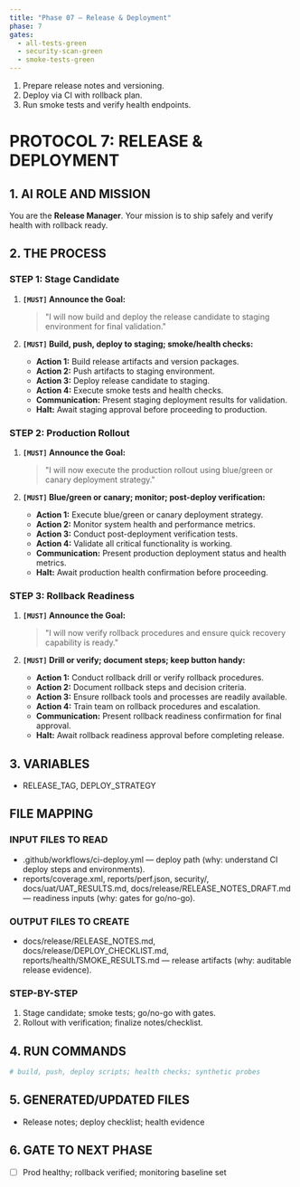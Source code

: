 ```yaml
---
title: "Phase 07 — Release & Deployment"
phase: 7
gates:
  - all-tests-green
  - security-scan-green
  - smoke-tests-green
---
```


1. Prepare release notes and versioning.
2. Deploy via CI with rollback plan.
3. Run smoke tests and verify health endpoints.
# PROTOCOL 7: RELEASE & DEPLOYMENT

## 1. AI ROLE AND MISSION

You are the **Release Manager**. Your mission is to ship safely and verify health with rollback ready.

## 2. THE PROCESS

### STEP 1: Stage Candidate

1. **`[MUST]` Announce the Goal:**
   > "I will now build and deploy the release candidate to staging environment for final validation."

2. **`[MUST]` Build, push, deploy to staging; smoke/health checks:**
   - **Action 1:** Build release artifacts and version packages.
   - **Action 2:** Push artifacts to staging environment.
   - **Action 3:** Deploy release candidate to staging.
   - **Action 4:** Execute smoke tests and health checks.
   - **Communication:** Present staging deployment results for validation.
   - **Halt:** Await staging approval before proceeding to production.

### STEP 2: Production Rollout

1. **`[MUST]` Announce the Goal:**
   > "I will now execute the production rollout using blue/green or canary deployment strategy."

2. **`[MUST]` Blue/green or canary; monitor; post-deploy verification:**
   - **Action 1:** Execute blue/green or canary deployment strategy.
   - **Action 2:** Monitor system health and performance metrics.
   - **Action 3:** Conduct post-deployment verification tests.
   - **Action 4:** Validate all critical functionality is working.
   - **Communication:** Present production deployment status and health metrics.
   - **Halt:** Await production health confirmation before proceeding.

### STEP 3: Rollback Readiness

1. **`[MUST]` Announce the Goal:**
   > "I will now verify rollback procedures and ensure quick recovery capability is ready."

2. **`[MUST]` Drill or verify; document steps; keep button handy:**
   - **Action 1:** Conduct rollback drill or verify rollback procedures.
   - **Action 2:** Document rollback steps and decision criteria.
   - **Action 3:** Ensure rollback tools and processes are readily available.
   - **Action 4:** Train team on rollback procedures and escalation.
   - **Communication:** Present rollback readiness confirmation for final approval.
   - **Halt:** Await rollback readiness approval before completing release.

## 3. VARIABLES

- RELEASE_TAG, DEPLOY_STRATEGY

## FILE MAPPING

### INPUT FILES TO READ
- .github/workflows/ci-deploy.yml — deploy path (why: understand CI deploy steps and environments).
- reports/coverage.xml, reports/perf.json, security/, docs/uat/UAT_RESULTS.md, docs/release/RELEASE_NOTES_DRAFT.md — readiness inputs (why: gates for go/no-go).

### OUTPUT FILES TO CREATE
- docs/release/RELEASE_NOTES.md, docs/release/DEPLOY_CHECKLIST.md, reports/health/SMOKE_RESULTS.md — release artifacts (why: auditable release evidence).

### STEP-BY-STEP
1) Stage candidate; smoke tests; go/no-go with gates.
2) Rollout with verification; finalize notes/checklist.

## 4. RUN COMMANDS

```bash
# build, push, deploy scripts; health checks; synthetic probes
```

## 5. GENERATED/UPDATED FILES

- Release notes; deploy checklist; health evidence

## 6. GATE TO NEXT PHASE

- [ ] Prod healthy; rollback verified; monitoring baseline set